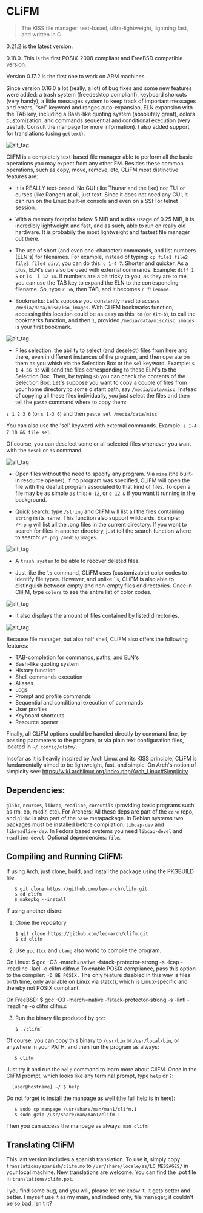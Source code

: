 # CLiFM
> The KISS file manager: text-based, ultra-lightweight, lightning fast, and written in C

0.21.2 is the latest version.

0.18.0. This is the first POSIX-2008 compliant and FreeBSD compatible version.

Version 0.17.2 is the first one to work on ARM machines.

Since version 0.16.0 a lot (really, a lot) of bug fixes and some new features were added: a trash system (freedesktop compliant), keyboard shorcuts (very handy), a little messages system to keep track of important messages and errors, "sel" keyword and ranges auto-expansion, ELN expansion with the TAB key, including a Bash-like quoting system (absolutely great), colors customization, and commands sequential and conditional execution (very useful). Consult the manpage for more information). I also added support for translations (using `gettext`).

![alt_tag](https://github.com/leo-arch/clifm/blob/master/images/clifm.png)

CliFM is a completely text-based file manager able to perform all the basic operations you may expect from any other FM. Besides these common operations, such as copy, move, remove, etc, CLiFM most distinctive features are:

* It is REALLY text-based. No GUI (like Thunar and the like) nor TUI or curses (like Ranger) at all, just text. Since it does not need any GUI, it can run on the Linux built-in console and even on a SSH or telnet session.

* With a memory footprint below 5 MiB and a disk usage of 0.25 MiB, it is incredibly lightweight and fast, and as such, able to run on really old hardware. It is probabily the most lightweight and fastest file manager out there.

* The use of short (and even one-character) commands, and list numbers (ELN's) for filenames. For example, instead of typing: `cp file1 file2 file3 file4 dir/`, you can do this: `c 1-4 7`. Shorter and quicker. As a plus, ELN's can also be used with external commands. Example: `diff 1 5` or `ls -l 12 14`. If numbers are a bit tricky to you, as they are to me, you can use the TAB key to expand the ELN to the corresponding filename. So, type `r 56`, then TAB, and it becomes `r filename`.

* Bookmarks: Let's suppose you constantly need to access `/media/data/misc/iso_images`. With CLiFM bookmarks function, accessing this location could be as easy as this: `bm` (or `Alt-b`), to call the bookmarks function, and then `1`, provided `/media/data/misc/iso_images` is your first bookmark.

![alt_tag](https://github.com/leo-arch/clifm/blob/master/images/bookmarks.png)

* Files selection: the ability to select (and deselect) files from here and there, even in different instances of the program, and then operate on them as you whish via the Selection Box or the `sel` keyword. Example: `s 1 4 56 33` will send the files corresponding to these ELN's to the Selection Box. Then, by typing `sb` you can check the contents of the Selection Box. Let's suppose you want to copy a couple of files from your home directory to some distant path, say `/media/data/misc`. Instead of copying all these files individually, you just select the files and then tell the `paste` command where to copy them:
 
`s 1 2 3 6` (or `s 1-3 6`) and then `paste sel /media/data/misc`

You can also use the 'sel' keyword with external commands. Example: `s 1-4 7 10 && file sel`.

Of course, you can deselect some or all selected files whenever you want with the `desel` or `ds` command.

![alt_tag](https://github.com/leo-arch/clifm/blob/master/images/sel_box.png)
 
 * Open files without the need to specify any program. Via `mime` (the built-in resource opener), if no program was specified, CLiFM will open the file with the deafult program associated to that kind of files. To open a file may be as simple as this: `o 12`, or `o 12 &` if you want it running in the background.

* Quick search: type `/string` and CliFM will list all the files containing `string` in its name. This function also support wildcards. Example: `/*.png` will list all the .png files in the current directory. If you want to search for files in another directory, just tell the search function where to search: `/*.png /media/images`.

![alt_tag](https://github.com/leo-arch/clifm/blob/master/images/quick_search.png)

* A `trash system` to be able to recover deleted files.

* Just like the `ls` command, CLiFM uses (customizable) color codes to identify file types. However, and unlike `ls`, CLiFM is also able to distinguish between empty and non-empty files or directories. Once in CliFM, type `colors` to see the entire list of color codes.

![alt_tag](https://github.com/leo-arch/clifm/blob/master/images/colors.png)

* It also displays the amount of files contained by listed directories.

![alt_tag](https://github.com/leo-arch/clifm/blob/master/images/dirs.png)

Because file manager, but also half shell, CLiFM also offers the following features:

* TAB-completion for commands, paths, and ELN's
* Bash-like quoting system
* History function
* Shell commands execution 
* Aliases
* Logs
* Prompt and profile commands
* Sequential and conditional execution of commands 
* User profiles
* Keyboard shortcuts
* Resource opener

Finally, all CLiFM options could be handled directly by command line, by passing parameters to the program, or via plain
text configuration files, located in `~/.config/clifm/`.

Insofar as it is heavily inspired by Arch Linux and its KISS principle, CLiFM is fundamentally aimed to be lightweight, fast, and simple. On Arch's notion of simplcity see: https://wiki.archlinux.org/index.php/Arch_Linux#Simplicity

## Dependencies:

`glibc`, `ncurses`, `libcap`, `readline`, `coreutils` (providing basic programs such as rm, cp, mkdir, etc). For Archers: All these deps are part of the `core` repo, and `glibc` is also part of the `base` metapackage. In Debian systems two packages must be installed before compilation: `libcap-dev` and `libreadline-dev`. In Fedora based systems you need `libcap-devel` and `readline-devel`. Optional dependencies: `file`.

## Compiling and Running CliFM:

If using Arch, just clone, build, and install the package using the PKGBUILD file:

       $ git clone https://github.com/leo-arch/clifm.git
       $ cd clifm
       $ makepkg --install

If using another distro:

1. Clone the repository

       $ git clone https://github.com/leo-arch/clifm.git
       $ cd clifm

2. Use `gcc` (`tcc` and `clang` also work) to compile the program. 

On Linux:
       $ gcc -O3 -march=native -fstack-protector-strong -s -lcap -lreadline -lacl -o clifm clifm.c
To enable POSIX compliance, pass this option to the compiler: `-D_BE_POSIX.` The only feature disabled in this way is files birth time, only available on Linux via statx(), which is Linux-specific and thereby not POSIX compliant.

On FreeBSD:
       $ gcc -O3 -march=native -fstack-protector-strong -s -lintl -lreadline -o clifm clifm.c

3. Run the binary file produced by `gcc`:

       $ ./clifm`

Of course, you can copy this binary to `/usr/bin` or `/usr/local/bin`, or anywhere in your PATH, and then run the program as always:

       $ clifm

Just try it and run the `help` command to learn more about CliFM. Once in the CliFM prompt, which looks like any terminal prompt, type `help` or `?`:

      [user@hostname] ~/ $ help

Do not forget to install the manpage as well (the full help is in here):

       $ sudo cp manpage /usr/share/man/man1/clifm.1
       $ sudo gzip /usr/share/man/man1/clifm.1

Then you can access the manpage as always: `man clifm`

## Translating CliFM

This last version includes a spanish translation. To use it, simply copy `translations/spanish/clifm.mo` to
 `/usr/share/locale/es/LC_MESSAGES/` in your local machine. New translations are welcome. You can find the .pot file in `translations/clifm.pot`.
 
I you find some bug, and you will, please let me know it. It gets better and better. I myself use it as my main, and indeed only, file manager; it couldn't be so bad, isn't it?
